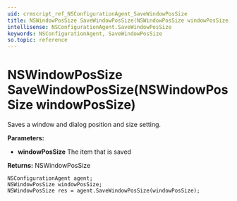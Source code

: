 ```yaml
---
uid: crmscript_ref_NSConfigurationAgent_SaveWindowPosSize
title: NSWindowPosSize SaveWindowPosSize(NSWindowPosSize windowPosSize)
intellisense: NSConfigurationAgent.SaveWindowPosSize
keywords: NSConfigurationAgent, SaveWindowPosSize
so.topic: reference
---
```


# NSWindowPosSize SaveWindowPosSize(NSWindowPosSize windowPosSize)

Saves a window and dialog position and size setting.

**Parameters:**
 - **windowPosSize** The item that is saved

**Returns:** NSWindowPosSize

```crmscript
NSConfigurationAgent agent;
NSWindowPosSize windowPosSize;
NSWindowPosSize res = agent.SaveWindowPosSize(windowPosSize);
```

